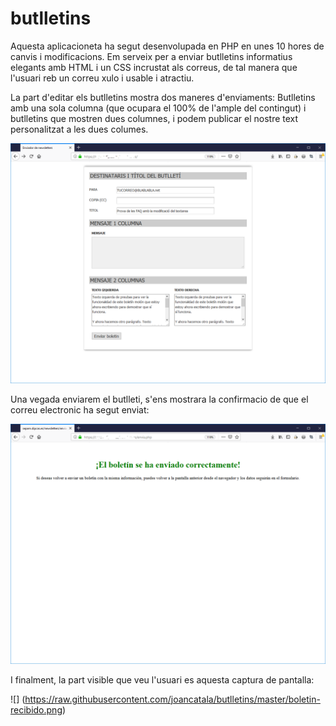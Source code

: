 # butlletins

Aquesta aplicacioneta ha segut desenvolupada en PHP en unes 10 hores de canvis i modificacions. Em serveix per a enviar butlletins informatius elegants amb HTML i un CSS incrustat als correus, de tal manera que l'usuari reb un correu xulo i usable i atractiu.

La part d'editar els butlletins mostra dos maneres d'enviaments: Butlletins amb una sola columna (que ocupara el 100% de l'ample del contingut) i butlletins que mostren dues columnes, i podem publicar el nostre text personalitzat a les dues columes.

![alt text](https://raw.githubusercontent.com/joancatala/butlletins/master/enviar-boletin.png)

Una vegada enviarem el butlleti, s'ens mostrara la confirmacio de que el correu electronic ha segut enviat:

![alt text](https://raw.githubusercontent.com/joancatala/butlletins/master/boletin-enviado.png)

I finalment, la part visible que veu l'usuari es aquesta captura de pantalla:

![] (https://raw.githubusercontent.com/joancatala/butlletins/master/boletin-recibido.png)
